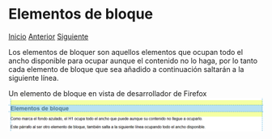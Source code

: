 # Elementos de bloque

[Inicio](../README.md) [Anterior](j_aside.md) [Siguiente](k_elementos-de-bloque.md)

Los elementos de bloquer son aquellos elementos que ocupan todo el ancho disponible para ocupar aunque el contenido no lo haga, por lo tanto cada elemento de bloque que sea añadido a continuación saltarán a la siguiente línea.

Un elemento de bloque en vista de desarrollador de Firefox
![Forma visual de un elemento de bloque](../assets/imgs/elementos-de-bloque.png)
